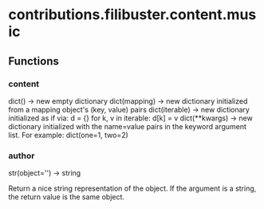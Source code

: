 # contributions.filibuster.content.music


## Functions

### content
dict() -> new empty dictionary
dict(mapping) -> new dictionary initialized from a mapping object's
(key, value) pairs
dict(iterable) -> new dictionary initialized as if via:
d = {}
for k, v in iterable:
d[k] = v
dict(**kwargs) -> new dictionary initialized with the name=value pairs
in the keyword argument list.  For example:  dict(one=1, two=2)
### __author__
str(object='') -> string

Return a nice string representation of the object.
If the argument is a string, the return value is the same object.
